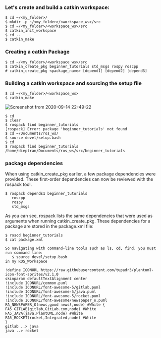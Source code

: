 
### Let's create and build a catkin workspace:
```shell
$ cd ~/<my_folder>/
$ mkdir -p ~/<my_folder>/<workspace_ws>/src
$ cd ~/<my_folder>/<workspace_ws>/src
$ catkin_init_workspace
$ cd ..
$ catkin_make
```

### Creating a catkin Package
```shell
$ cd ~/<my_folder>/<workspace_ws>/src
$ catkin_create_pkg beginner_tutorials std_msgs rospy roscpp
# catkin_create_pkg <package_name> [depend1] [depend2] [depend3]
```

### Building a catkin workspace and sourcing the setup file
```shell
$ cd ~/<my_folder>/<workspace_ws>
$ catkin_make
```
![Screenshot from 2020-09-14 22-49-22](https://user-images.githubusercontent.com/69444682/93108050-91592d00-f6dc-11ea-9083-04cde2f54f3d.png)

```shell
$ cd
$ clear
$ rospack find beginner_tutorials
[rospack] Error: package 'beginner_tutorials' not found
$ cd ~/Documents/ros_ws/
$ source devel/setup.bash
$ cd
$ rospack find beginner_tutorials
/home/dieptran/Documents/ros_ws/src/beginner_tutorials
```

### package dependencies
When using catkin_create_pkg earlier, a few package dependencies were provided. These first-order dependencies can now be reviewed with the rospack tool.
```shell
$ rospack depends1 beginner_tutorials
   roscpp
   rospy
   std_msgs
```
As you can see, rospack lists the same dependencies that were used as arguments when running catkin_create_pkg. These dependencies for a package are stored in the package.xml file:
```shell
$ roscd beginner_tutorials
$ cat package.xml
```
```note
So navigating with command-line tools such as ls, cd, find, you must run command line: 
   $ source devel/setup.bash
in my ROS_Workspace
```

```plantuml
!define ICONURL https://raw.githubusercontent.com/tupadr3/plantuml-icon-font-sprites/v2.1.0
skinparam defaultTextAlignment center
!include ICONURL/common.puml
!include ICONURL/font-awesome-5/gitlab.puml
!include ICONURL/font-awesome-5/java.puml
!include ICONURL/font-awesome-5/rocket.puml
!include ICONURL/font-awesome/newspaper_o.puml
FA_NEWSPAPER_O(news,good news!,node) #White {
FA5_GITLAB(gitlab,GitLab.com,node) #White
FA5_JAVA(java,PlantUML,node) #White
FA5_ROCKET(rocket,Integrated,node) #White
}
gitlab ..> java
java ..> rocket
```
















